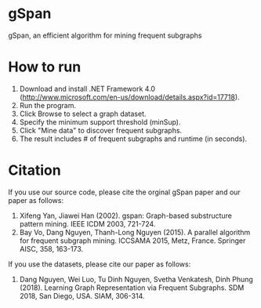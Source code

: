 # gSpan
gSpan, an efficient algorithm for mining frequent subgraphs

# How to run
1. Download and install .NET Framework 4.0 (http://www.microsoft.com/en-us/download/details.aspx?id=17718).
2. Run the program.
3. Click Browse to select a graph dataset.
4. Specify the minimum support threshold (minSup).
5. Click "Mine data" to discover frequent subgraphs.
6. The result includes # of frequent subgraphs and runtime (in seconds).

# Citation
If you use our source code, please cite the orginal gSpan paper and our paper as follows:
1. Xifeng Yan, Jiawei Han (2002). gspan: Graph-based substructure pattern mining. IEEE ICDM 2003, 721-724.
2. Bay Vo, Dang Nguyen, Thanh-Long Nguyen (2015). A parallel algorithm for frequent subgraph mining. ICCSAMA 2015, Metz, France. Springer AISC, 358, 163-173.

If you use the datasets, please cite our paper as follows:
1. Dang Nguyen, Wei Luo, Tu Dinh Nguyen, Svetha Venkatesh, Dinh Phung (2018). Learning Graph Representation via Frequent Subgraphs. SDM 2018, San Diego, USA. SIAM, 306-314.
